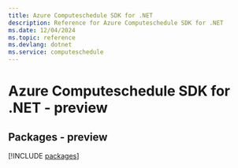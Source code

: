 ```yaml
---
title: Azure Computeschedule SDK for .NET
description: Reference for Azure Computeschedule SDK for .NET
ms.date: 12/04/2024
ms.topic: reference
ms.devlang: dotnet
ms.service: computeschedule
---
```

# Azure Computeschedule SDK for .NET - preview
## Packages - preview
[!INCLUDE [packages](computeschedule-index.md)]